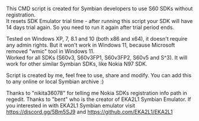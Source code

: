 This CMD script is created for Symbian developers to use S60 SDKs without registration.  
It resets SDK Emulator trial time - after running this script your SDK will have 14 days trial again. So you need to run it again after trial period ends.

Tested on Windows XP, 7, 8.1 and 10 (both x86 and x64), it doesn't require any admin rights. But it won't work in Windows 11, because Microsoft removed "wmic" tool in Windows 11.  
Worked for all SDKs (S60v3, S60v3FP1, S60v3FP2, S60v5 and S^3). It will work for other similar Symbian SDKs, like Nokia N97 SDK.

Script is created by me, feel free to use, share and modify. You can add this to any online or local Symbian archive :)

Thanks to "nikita36078" for telling me Nokia SDKs registration info path in regedit. Thanks to "bent" who is the creator of EKA2L1 Symbian Emulator.
If you interested in with EKA2L1 Symbian emulator visit https://discord.gg/5Bm5SJ9 and https://github.com/EKA2L1/EKA2L1
